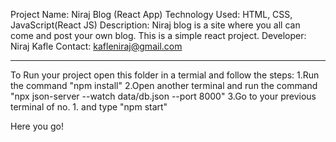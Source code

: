 Project Name: Niraj Blog (React App)
Technology Used: HTML, CSS, JavaScript(React JS)
Description: Niraj blog is a site where you all can come and post your own blog. This is a simple react project.
Developer: Niraj Kafle
Contact: kafleniraj@gmail.com



------------------------------------
To Run your project open this folder in a termial and follow the steps:
1.Run the command "npm install"
2.Open another terminal and run the command "npx json-server --watch  data/db.json --port 8000"
3.Go to your previous terminal of no. 1. and type "npm start"

Here you go!